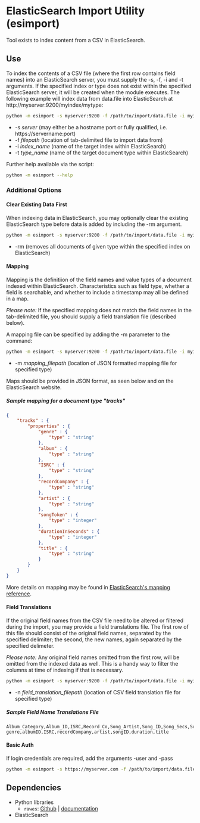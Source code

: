 # ElasticSearch Import Utility (esimport)

Tool exists to index content from a CSV in ElasticSearch.

## Use
To index the contents of a CSV file (where the first row contains field names) into an ElasticSearch server, you must supply the -s, -f, -i and -t arguments. If the specified index or type does not exist within the specified ElasticSearch server, it will be created when the module executes. The following example will index data from data.file into ElasticSearch at http://myserver:9200/myindex/mytype:

```Bash
python -m esimport -s myserver:9200 -f /path/to/import/data.file -i myindex -t mytype
```

* -s _server_ (may either be a hostname:port or fully qualified, i.e. https://servername:port)
* -f _filepath_ (location of tab-delimited file to import data from)
* -i _index_name_ (name of the target index within ElasticSearch)
* -t _type_name_ (name of the target document type within ElasticSearch)

Further help available via the script:

```Bash
python -m esimport --help
```

### Additional Options

#### Clear Existing Data First

When indexing data in ElasticSearch, you may optionally clear the existing ElasticSearch type before data is added by including the -rm argument.

```Bash
python -m esimport -s myserver:9200 -f /path/to/import/data.file -i myindex -t mytype -rm
```

* -rm (removes all documents of given type within the specified index on ElasticSearch)

#### Mapping

Mapping is the definitiion of the field names and value types of a document indexed within ElasticSearch.  Characteristics such as field type, whether a field is searchable, and whether to include a timestamp may all be defined in a map.

*Please note:* If the specified mapping does not match the field names in the tab-delimited file, you should supply a field translation file (described below).

A mapping file can be specified by adding the -m parameter to the command:

```Bash
python -m esimport -s myserver:9200 -f /path/to/import/data.file -i myindex -t mytype -m /path/to/mapping.json
```

* -m _mapping_filepath_ (location of JSON formatted mapping file for specified type)

Maps should be provided in JSON format, as seen below and on the ElasticSearch website.

##### Sample mapping for a document type "tracks"

```JSON
{
	"tracks" : {
		"properties" : {
			"genre" : {
				"type" : "string"
		  	},
			"album" : {
				"type" : "string"
			},
			"ISRC" : {
				"type" : "string"
			},
			"recordCompany" : {
				"type" : "string"
			},
			"artist" : {
				"type" : "string"
			},
			"songToken" : {
				"type" : "integer"
			},
			"durationInSeconds" : {
				"type" : "integer"
			},
			"title" : {
				"type" : "string"
			}
		}
	}
}
```

More details on mapping may be found in [ElasticSearch's mapping reference][ES-mapping-doc].

#### Field Translations

If the original field names from the CSV file need to be altered or filtered during the import, you may provide a field translations file.  The first row of this file should consist of the original field names, separated by the specified delimiter; the second, the new names, again separated by the specified delimeter.

*Please note:* Any original field names omitted from the first row, will be omitted from the indexed data as well. This is a handy way to filter the columns at time of indexing if that is necessary.

```Bash
python -m esimport -s myserver:9200 -f /path/to/import/data.file -i myindex -t mytype -rm -m /path/to/mapping.json -n /path/to/field/name/translations.file
```

* -n _field_translation_filepath_ (location of CSV field translation file for specified type)

##### Sample Field Name Translations File

```
Album_Category,Album_ID,ISRC,Record_Co,Song_Artist,Song_ID,Song_Secs,Song_Title
genre,albumID,ISRC,recordCompany,artist,songID,duration,title
```

#### Basic Auth

If login credentials are required, add the arguments -user and -pass

```Bash
python -m esimport -s https://myserver.com -f /path/to/import/data.file -i myindex -t mytype -user exampleuser -pass examplepassword
```

## Dependencies

* Python libraries
	* `rawes`: [Github][rawes-lib] | [documentation][rawes-docs]
* ElasticSearch

[rawes-lib]: https://github.com/humangeo/rawes
[rawes-docs]: https://github.com/humangeo/rawes#rawes
[ES-mapping-doc]: http://www.elasticsearch.org/guide/reference/mapping/